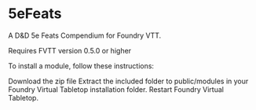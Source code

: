 # 5eFeats
A D&amp;D 5e Feats Compendium for Foundry VTT.


Requires FVTT version 0.5.0 or higher

To install a module, follow these instructions:

Download the zip file
Extract the included folder to public/modules in your Foundry Virtual Tabletop installation folder.
Restart Foundry Virtual Tabletop.
